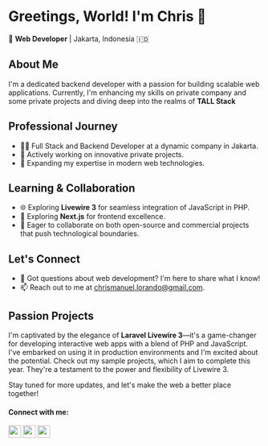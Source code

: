 # Greetings, World! I'm Chris 🌟

📍 **Web Developer** | Jakarta, Indonesia 🇮🇩

## About Me
I'm a dedicated backend developer with a passion for building scalable web applications. Currently, I'm enhancing my skills on private company and some private projects and diving deep into the realms of **TALL Stack**

## Professional Journey
- 👨‍💻 Full Stack and Backend Developer at a dynamic company in Jakarta.
- 🚀 Actively working on innovative private projects.
- 📘 Expanding my expertise in modern web technologies.

## Learning & Collaboration
- 🌐 Exploring **Livewire 3** for seamless integration of JavaScript in PHP.
- 📝 Exploring **Next.js** for frontend excellence.
- 🔭 Eager to collaborate on both open-source and commercial projects that push technological boundaries.

## Let's Connect
- 💬 Got questions about web development? I'm here to share what I know!
- 📫 Reach out to me at chrismanuel.lorando@gmail.com.

## Passion Projects
I'm captivated by the elegance of **Laravel Livewire 3**—it's a game-changer for developing interactive web apps with a blend of PHP and JavaScript. I've embarked on using it in production environments and I'm excited about the potential. Check out my sample projects, which I aim to complete this year. They're a testament to the power and flexibility of Livewire 3.

Stay tuned for more updates, and let's make the web a better place together!



<h4 align="left">Connect with me:</h4>
<p align="left">
  <a href="https://www.linkedin.com/in/chrismanuellorando/" target="_blank"><img style="width:25px;height:25px" src="https://skillicons.dev/icons?i=linkedin" /></a>
  <a href="https://www.instagram.com/chris.lorando/" target="_blank"><img style="width:25px;height:25px" src="https://skillicons.dev/icons?i=instagram" /></a>
  <a href="https://github.com/chrislorando"><img style="width:25px;height:25px"src="https://skillicons.dev/icons?i=github" /></a>

</p>

